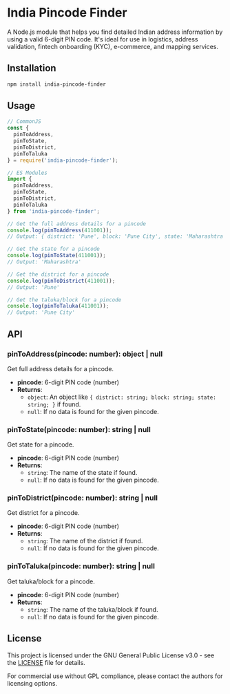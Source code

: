 # India Pincode Finder

A Node.js module that helps you find detailed Indian address information by using a valid 6-digit PIN code. It's ideal for use in logistics, address validation, fintech onboarding (KYC), e-commerce, and mapping services.

## Installation

```bash
npm install india-pincode-finder
```

## Usage

```javascript
// CommonJS
const { 
  pinToAddress, 
  pinToState, 
  pinToDistrict, 
  pinToTaluka 
} = require('india-pincode-finder');

// ES Modules
import { 
  pinToAddress, 
  pinToState, 
  pinToDistrict, 
  pinToTaluka 
} from 'india-pincode-finder';

// Get the full address details for a pincode
console.log(pinToAddress(411001));
// Output: { district: 'Pune', block: 'Pune City', state: 'Maharashtra' }

// Get the state for a pincode
console.log(pinToState(411001));
// Output: 'Maharashtra'

// Get the district for a pincode
console.log(pinToDistrict(411001));
// Output: 'Pune'

// Get the taluka/block for a pincode
console.log(pinToTaluka(411001));
// Output: 'Pune City'
```

## API

### pinToAddress(pincode: number): object | null

Get full address details for a pincode.

- **pincode**: 6-digit PIN code (number)
- **Returns**: 
  - `object`: An object like `{ district: string; block: string; state: string; }` if found.
  - `null`: If no data is found for the given pincode.

### pinToState(pincode: number): string | null

Get state for a pincode.

- **pincode**: 6-digit PIN code (number)
- **Returns**: 
  - `string`: The name of the state if found.
  - `null`: If no data is found for the given pincode.

### pinToDistrict(pincode: number): string | null

Get district for a pincode.

- **pincode**: 6-digit PIN code (number)
- **Returns**: 
  - `string`: The name of the district if found.
  - `null`: If no data is found for the given pincode.

### pinToTaluka(pincode: number): string | null

Get taluka/block for a pincode.

- **pincode**: 6-digit PIN code (number)
- **Returns**: 
  - `string`: The name of the taluka/block if found.
  - `null`: If no data is found for the given pincode.

## License

This project is licensed under the GNU General Public License v3.0 - see the [LICENSE](../LICENSE) file for details.

For commercial use without GPL compliance, please contact the authors for licensing options. 
